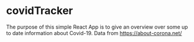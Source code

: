 # covidTracker
The purpose of this simple React App is to give an overview over some up to date information about Covid-19.
Data from https://about-corona.net/
